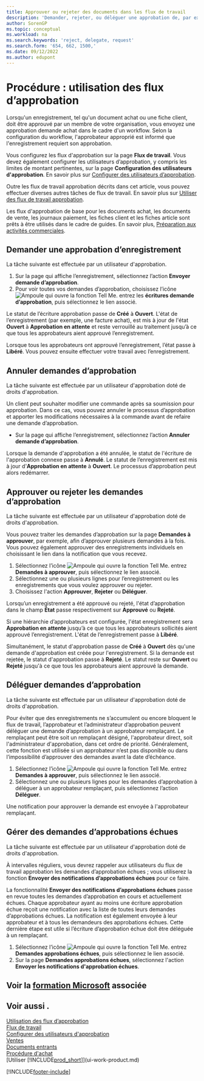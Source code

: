 ```yaml
---
title: Approuver ou rejeter des documents dans les flux de travail
description: 'Demander, rejeter, ou déléguer une approbation de, par exemple, un document achat ou vente, dans le cadre d''un flux de travail.'
author: SorenGP
ms.topic: conceptual
ms.workload: na
ms.search.keywords: 'reject, delegate, request'
ms.search.form: '654, 662, 1500,'
ms.date: 09/12/2022
ms.author: edupont
---
```

# <a name="how-to-use-approval-workflows" />Procédure : utilisation des flux d’approbation

Lorsqu'un enregistrement, tel qu'un document achat ou une fiche client, doit être approuvé par un membre de votre organisation, vous envoyez une approbation demande achat dans le cadre d'un workflow. Selon la configuration du workflow, l'approbateur approprié est informé que l'enregistrement requiert son approbation.

Vous configurez les flux d'approbation sur la page **Flux de travail**. Vous devez également configurer les utilisateurs d’approbation, y compris les limites de montant pertinentes, sur la page **Configuration des utilisateurs d'approbation**. En savoir plus sur [Configurer des utilisateurs d’approbation](across-set-up-workflows.md).  

Outre les flux de travail approbation décrits dans cet article, vous pouvez effectuer diverses autres tâches de flux de travail. En savoir plus sur [Utiliser des flux de travail approbation](across-use-workflows.md).

Les flux d'approbation de base pour les documents achat, les documents de vente, les journaux paiement, les fiches client et les fiches article sont prêts à être utilisés dans le cadre de guides. En savoir plus, [Préparation aux activités commerciales](ui-get-ready-business.md).

## <a name="request-a-record-approval" />Demander une approbation d’enregistrement

La tâche suivante est effectuée par un utilisateur d'approbation.

1. Sur la page qui affiche l’enregistrement, sélectionnez l’action **Envoyer demande d’approbation**.
2. Pour voir toutes vos demandes d’approbation, choisissez l’icône ![Ampoule qui ouvre la fonction Tell Me.](media/ui-search/search_small.png "Dites-moi ce que vous voulez faire") entrez les **écritures demande d’approbation**, puis sélectionnez le lien associé.  

Le statut de l’écriture approbation passe de **Créé** à **Ouvert**. L'état de l’enregistrement (par exemple, une facture achat), est mis à jour de l'état **Ouvert** à **Approbation en attente** et reste verrouillé au traitement jusqu’à ce que tous les approbateurs aient approuvé l’enregistrement.

Lorsque tous les approbateurs ont approuvé l’enregistrement, l’état passe à **Libéré**. Vous pouvez ensuite effectuer votre travail avec l’enregistrement.

## <a name="cancel-approval-requests" />Annuler demandes d’approbation

La tâche suivante est effectuée par un utilisateur d'approbation doté de droits d'approbation.

Un client peut souhaiter modifier une commande après sa soumission pour approbation. Dans ce cas, vous pouvez annuler le processus d’approbation et apporter les modifications nécessaires à la commande avant de refaire une demande d’approbation.

- Sur la page qui affiche l’enregistrement, sélectionnez l’action **Annuler demande d’approbation**.

Lorsque la demande d'approbation a été annulée, le statut de l'écriture de l'approbation connexe passe à **Annulé**. Le statut de l’enregistrement est mis à jour d'**Approbation en attente** à **Ouvert**. Le processus d’approbation peut alors redémarrer.

## <a name="approve-or-reject-approval-requests" />Approuver ou rejeter les demandes d’approbation

La tâche suivante est effectuée par un utilisateur d'approbation doté de droits d'approbation.

Vous pouvez traiter les demandes d’approbation sur la page **Demandes à approuver**, par exemple, afin d’approuver plusieurs demandes à la fois. Vous pouvez également approuver des enregistrements individuels en choisissant le lien dans la notification que vous recevez.

1. Sélectionnez l’icône ![Ampoule qui ouvre la fonction Tell Me.](media/ui-search/search_small.png "Dites-moi ce que vous voulez faire") entrez **Demandes à approuver**, puis sélectionnez le lien associé.
2. Sélectionnez une ou plusieurs lignes pour l’enregistrement ou les enregistrements que vous voulez approuver ou rejeter.
3. Choisissez l'action **Approuver**, **Rejeter** ou **Déléguer**.

Lorsqu’un enregistrement a été approuvé ou rejeté, l'état d’approbation dans le champ **État** passe respectivement sur **Approuvé** ou **Rejeté**.

Si une hiérarchie d’approbateurs est configurée, l'état enregistrement sera **Approbation en attente** jusqu’à ce que tous les approbateurs sollicités aient approuvé l’enregistrement. L'état de l’enregistrement passe à **Libéré**.

Simultanément, le statut d'approbation passe de **Créé** à **Ouvert** dès qu'une demande d'approbation est créée pour l'enregistrement. Si la demande est rejetée, le statut d'approbation passe à **Rejeté**. Le statut reste sur **Ouvert** ou **Rejeté** jusqu'à ce que tous les approbateurs aient approuvé la demande.

## <a name="delegate-approval-requests" />Déléguer demandes d’approbation

La tâche suivante est effectuée par un utilisateur d'approbation doté de droits d'approbation.

Pour éviter que des enregistrements ne s’accumulent ou encore bloquent le flux de travail, l’approbateur et l’administrateur d’approbation peuvent déléguer une demande d’approbation à un approbateur remplaçant. Le remplaçant peut être soit un remplaçant désigné, l'approbateur direct, soit l'administrateur d'approbation, dans cet ordre de priorité. Généralement, cette fonction est utilisée si un approbateur n’est pas disponible ou dans l’impossibilité d’approuver des demandes avant la date d’échéance.

1. Sélectionnez l’icône ![Ampoule qui ouvre la fonction Tell Me.](media/ui-search/search_small.png "Dites-moi ce que vous voulez faire") entrez **Demandes à approuver**, puis sélectionnez le lien associé.
2. Sélectionnez une ou plusieurs lignes pour les demandes d’approbation à déléguer à un approbateur remplaçant, puis sélectionnez l’action **Déléguer**.

Une notification pour approuver la demande est envoyée à l'approbateur remplaçant.

## <a name="manage-overdue-approval-requests" />Gérer des demandes d’approbations échues

La tâche suivante est effectuée par un utilisateur d'approbation doté de droits d'approbation.

À intervalles réguliers, vous devrez rappeler aux utilisateurs du flux de travail approbation les demandes d’approbation échues ; vous utiliserez la fonction **Envoyer des notifications d’approbations échues** pour ce faire.

La fonctionnalité **Envoyer des notifications d’approbations échues** passe en revue toutes les demandes d’approbation en cours et actuellement échues. Chaque approbateur ayant au moins une écriture approbation échue reçoit une notification avec la liste de toutes leurs demandes d’approbations échues. La notification est également envoyée à leur approbateur et à tous les demandeurs des approbations échues. Cette dernière étape est utile si l’écriture d’approbation échue doit être déléguée à un remplaçant.

1. Sélectionnez l’icône ![Ampoule qui ouvre la fonction Tell Me.](media/ui-search/search_small.png "Dites-moi ce que vous voulez faire") entrez **Demandes approbations échues**, puis sélectionnez le lien associé.
2. Sur la page **Demandes approbations échues**, sélectionnez l'action **Envoyer les notifications d'approbation échues**.

## <a name="see-related-microsoft-trainingtrainingmodulesuse-approval-workflows" />Voir la [formation Microsoft](/training/modules/use-approval-workflows/) associée

## <a name="see-also" />Voir aussi .

[Utilisation des flux d’approbation](across-use-workflows.md)  
[Flux de travail](across-workflow.md)  
[Configurer des utilisateurs d'approbation](across-how-to-set-up-approval-users.md)  
[Ventes](sales-manage-sales.md)  
[Documents entrants](across-income-documents.md)  
[Procédure d'achat](purchasing-manage-purchasing.md)  
[Utiliser [!INCLUDE[prod_short](includes/prod_short.md)]](ui-work-product.md)  

[!INCLUDE[footer-include](includes/footer-banner.md)]
